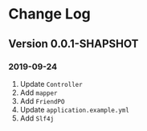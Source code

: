 # Change Log

## Version 0.0.1-SHAPSHOT

### 2019-09-24

1. Update `Controller`
2. Add `mapper`
3. Add `FriendPO`
4. Update `application.example.yml`
5. Add `Slf4j`
